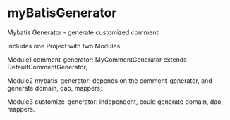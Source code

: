 # myBatisGenerator
Mybatis Generator - generate customized comment

includes one Project with two Modules:

Module1 comment-generator: MyCommentGenerator extends DefaultCommentGenerator;

Module2 mybatis-generator: depends on the comment-generator, and generate domain, dao, mappers;

Module3 customize-generator: independent, could generate domain, dao, mappers.
